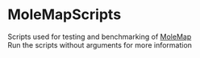 # MoleMapScripts
Scripts used for testing and benchmarking of [MoleMap](https://github.com/kehrlab/molemap)\
Run the scripts without arguments for more information
